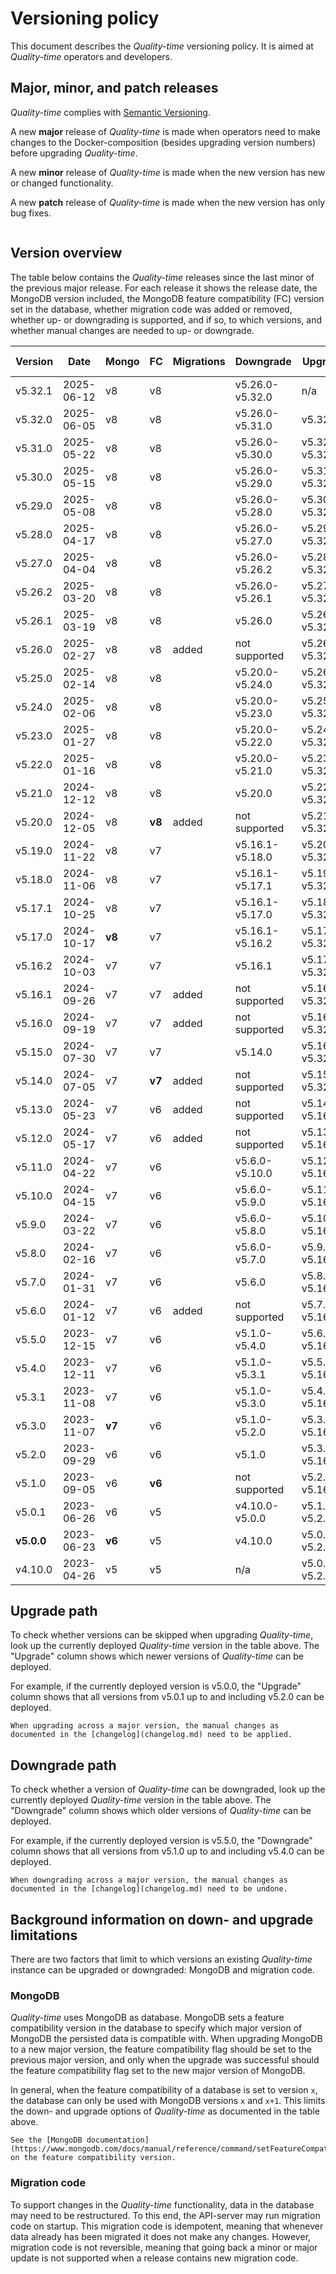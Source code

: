 # Versioning policy

This document describes the *Quality-time* versioning policy. It is aimed at *Quality-time* operators and developers.

## Major, minor, and patch releases

*Quality-time* complies with [Semantic Versioning](https://semver.org/spec/v2.0.0.html).

A new **major** release of *Quality-time* is made when operators need to make changes to the Docker-composition (besides upgrading version numbers) before upgrading *Quality-time*.

A new **minor** release of *Quality-time* is made when the new version has new or changed functionality.

A new **patch** release of *Quality-time* is made when the new version has only bug fixes.

```{index} MongoDB
```

## Version overview

The table below contains the *Quality-time* releases since the last minor of the previous major release. For each release it shows the release date, the MongoDB version included, the MongoDB feature compatibility (FC) version set in the database, whether migration code was added or removed, whether up- or downgrading is supported, and if so, to which versions, and whether manual changes are needed to up- or downgrade.

| Version    | Date         | Mongo  | FC     | Migrations | Downgrade       | Upgrade         | Manual changes |
|------------|--------------|--------|--------|------------|-----------------|-----------------|----------------|
| v5.32.1    | 2025-06-12   | v8     | v8     |            | v5.26.0-v5.32.0 | n/a             | no             |
| v5.32.0    | 2025-06-05   | v8     | v8     |            | v5.26.0-v5.31.0 | v5.32.1         | no             |
| v5.31.0    | 2025-05-22   | v8     | v8     |            | v5.26.0-v5.30.0 | v5.32.0-v5.32.1 | no             |
| v5.30.0    | 2025-05-15   | v8     | v8     |            | v5.26.0-v5.29.0 | v5.31.0-v5.32.1 | no             |
| v5.29.0    | 2025-05-08   | v8     | v8     |            | v5.26.0-v5.28.0 | v5.30.0-v5.32.1 | no             |
| v5.28.0    | 2025-04-17   | v8     | v8     |            | v5.26.0-v5.27.0 | v5.29.0-v5.32.1 | no             |
| v5.27.0    | 2025-04-04   | v8     | v8     |            | v5.26.0-v5.26.2 | v5.28.0-v5.32.1 | no             |
| v5.26.2    | 2025-03-20   | v8     | v8     |            | v5.26.0-v5.26.1 | v5.27.0-v5.32.1 | no             |
| v5.26.1    | 2025-03-19   | v8     | v8     |            | v5.26.0         | v5.26.2-v5.32.1 | no             |
| v5.26.0    | 2025-02-27   | v8     | v8     | added      | not supported   | v5.26.1-v5.32.1 | no             |
| v5.25.0    | 2025-02-14   | v8     | v8     |            | v5.20.0-v5.24.0 | v5.26.0-v5.32.1 | no             |
| v5.24.0    | 2025-02-06   | v8     | v8     |            | v5.20.0-v5.23.0 | v5.25.0-v5.32.1 | no             |
| v5.23.0    | 2025-01-27   | v8     | v8     |            | v5.20.0-v5.22.0 | v5.24.0-v5.32.1 | no             |
| v5.22.0    | 2025-01-16   | v8     | v8     |            | v5.20.0-v5.21.0 | v5.23.0-v5.32.1 | no             |
| v5.21.0    | 2024-12-12   | v8     | v8     |            | v5.20.0         | v5.22.0-v5.32.1 | no             |
| v5.20.0    | 2024-12-05   | v8     | **v8** | added      | not supported   | v5.21.0-v5.32.1 | no             |
| v5.19.0    | 2024-11-22   | v8     | v7     |            | v5.16.1-v5.18.0 | v5.20.0-v5.32.1 | no             |
| v5.18.0    | 2024-11-06   | v8     | v7     |            | v5.16.1-v5.17.1 | v5.19.0-v5.32.1 | no             |
| v5.17.1    | 2024-10-25   | v8     | v7     |            | v5.16.1-v5.17.0 | v5.18.0-v5.32.1 | no             |
| v5.17.0    | 2024-10-17   | **v8** | v7     |            | v5.16.1-v5.16.2 | v5.17.1-v5.32.1 | no             |
| v5.16.2    | 2024-10-03   | v7     | v7     |            | v5.16.1         | v5.17.0-v5.32.1 | no             |
| v5.16.1    | 2024-09-26   | v7     | v7     | added      | not supported   | v5.16.2-v5.32.1 | no             |
| v5.16.0    | 2024-09-19   | v7     | v7     | added      | not supported   | v5.16.1-v5.32.1 | no             |
| v5.15.0    | 2024-07-30   | v7     | v7     |            | v5.14.0         | v5.16.0-v5.32.1 | no             |
| v5.14.0    | 2024-07-05   | v7     | **v7** | added      | not supported   | v5.15.0-v5.32.1 | no             |
| v5.13.0    | 2024-05-23   | v7     | v6     | added      | not supported   | v5.14.0-v5.16.2 | no             |
| v5.12.0    | 2024-05-17   | v7     | v6     | added      | not supported   | v5.13.0-v5.16.2 | no             |
| v5.11.0    | 2024-04-22   | v7     | v6     |            | v5.6.0-v5.10.0  | v5.12.0-v5.16.2 | no             |
| v5.10.0    | 2024-04-15   | v7     | v6     |            | v5.6.0-v5.9.0   | v5.11.0-v5.16.2 | no             |
| v5.9.0     | 2024-03-22   | v7     | v6     |            | v5.6.0-v5.8.0   | v5.10.0-v5.16.2 | no             |
| v5.8.0     | 2024-02-16   | v7     | v6     |            | v5.6.0-v5.7.0   | v5.9.0-v5.16.2  | no             |
| v5.7.0     | 2024-01-31   | v7     | v6     |            | v5.6.0          | v5.8.0-v5.16.2  | no             |
| v5.6.0     | 2024-01-12   | v7     | v6     | added      | not supported   | v5.7.0-v5.16.2  | no             |
| v5.5.0     | 2023-12-15   | v7     | v6     |            | v5.1.0-v5.4.0   | v5.6.0-v5.16.2  | no             |
| v5.4.0     | 2023-12-11   | v7     | v6     |            | v5.1.0-v5.3.1   | v5.5.0-v5.16.2  | no             |
| v5.3.1     | 2023-11-08   | v7     | v6     |            | v5.1.0-v5.3.0   | v5.4.0-v5.16.2  | no             |
| v5.3.0     | 2023-11-07   | **v7** | v6     |            | v5.1.0-v5.2.0   | v5.3.1-v5.16.2  | no             |
| v5.2.0     | 2023-09-29   | v6     | v6     |            | v5.1.0          | v5.3.0-v5.16.2  | no             |
| v5.1.0     | 2023-09-05   | v6     | **v6** |            | not supported   | v5.2.0-v5.16.2  | no             |
| v5.0.1     | 2023-06-26   | v6     | v5     |            | v4.10.0-v5.0.0  | v5.1.0-v5.2.0   | no             |
| **v5.0.0** | 2023-06-23   | **v6** | v5     |            | v4.10.0         | v5.0.1-v5.2.0   | **yes**        |
| v4.10.0    | 2023-04-26   | v5     | v5     |            | n/a             | v5.0.0-v5.2.0   | no             |

## Upgrade path

To check whether versions can be skipped when upgrading *Quality-time*, look up the currently deployed *Quality-time* version in the table above. The "Upgrade" column shows which newer versions of *Quality-time* can be deployed.

For example, if the currently deployed version is v5.0.0, the "Upgrade" column shows that all versions from v5.0.1 up to and including v5.2.0 can be deployed.

```{warning}
When upgrading across a major version, the manual changes as documented in the [changelog](changelog.md) need to be applied.
```

## Downgrade path

To check whether a version of *Quality-time* can be downgraded, look up the currently deployed *Quality-time* version in the table above. The "Downgrade" column shows which older versions of *Quality-time* can be deployed.

For example, if the currently deployed version is v5.5.0, the "Downgrade" column shows that all versions from v5.1.0 up to and including v5.4.0 can be deployed.

```{warning}
When downgrading across a major version, the manual changes as documented in the [changelog](changelog.md) need to be undone.
```

## Background information on down- and upgrade limitations

There are two factors that limit to which versions an existing *Quality-time* instance can be upgraded or downgraded: MongoDB and migration code.

### MongoDB

*Quality-time* uses MongoDB as database. MongoDB sets a feature compatibility version in the database to specify which major version of MongoDB the persisted data is compatible with. When upgrading MongoDB to a new major version, the feature compatibility flag should be set to the previous major version, and only when the upgrade was successful should the feature compatibility flag set to the new major version of MongoDB.

In general, when the feature compatibility of a database is set to version `x`, the database can only be used with MongoDB versions `x` and `x+1`. This limits the down- and upgrade options of *Quality-time* as documented in the table above.

```{seealso}
See the [MongoDB documentation](https://www.mongodb.com/docs/manual/reference/command/setFeatureCompatibilityVersion/) on the feature compatibility version.
```

### Migration code

To support changes in the *Quality-time* functionality, data in the database may need to be restructured. To this end, the API-server may run migration code on startup. This migration code is idempotent, meaning that whenever data already has been migrated it does not make any changes. However, migration code is not reversible, meaning that going back a minor or major update is not supported when a release contains new migration code.
